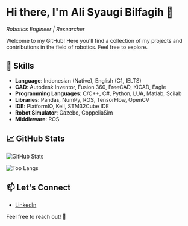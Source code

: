 # Hi there, I'm Ali Syaugi Bilfagih 👋
*Robotics Engineer | Researcher*

Welcome to my GitHub! Here you'll find a collection of my projects and contributions in the field of robotics. Feel free to explore.

## 🚀 Skills

- **Language**: Indonesian (Native), English (C1, IELTS)
- **CAD**: Autodesk Inventor, Fusion 360, FreeCAD, KiCAD, Eagle 
- **Programming Languages**: C/C++, C#, Python, LUA, Matlab, Scilab 
- **Libraries**: Pandas, NumPy, ROS, TensorFlow, OpenCV 
- **IDE**: PlatformIO, Keil, STM32Cube IDE
- **Robot Simulator**: Gazebo, CoppeliaSim
- **Middleware**: ROS

## 📈 GitHub Stats

![GitHub Stats](https://github-readme-stats.vercel.app/api?username=syauqibilfaqih&show_icons=true&hide_title=true&hide_border=true&count_private=true&hide=prs&theme=dark)

![Top Langs](https://github-readme-stats.vercel.app/api/top-langs/?username=syauqibilfaqih&hide=javascript,css,scss,html&layout=compact&hide=html&theme=dark)

## 📫 Let's Connect

- [LinkedIn](https://www.linkedin.com/in/syauqibilfaqih/)

Feel free to reach out! 🌟
